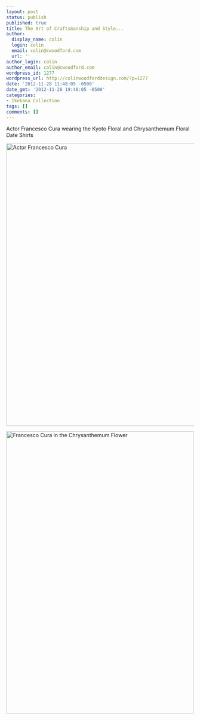```yaml
---
layout: post
status: publish
published: true
title: The Art of Craftsmanship and Style...
author:
  display_name: colin
  login: colin
  email: colin@cwoodford.com
  url: ''
author_login: colin
author_email: colin@cwoodford.com
wordpress_id: 1277
wordpress_url: http://colinwoodforddesign.com/?p=1277
date: '2012-11-28 11:48:05 -0500'
date_gmt: '2012-11-28 19:48:05 -0500'
categories:
- Ikebana Collection
tags: []
comments: []
---
```

<div class = "posts-box">
<p>Actor Francesco Cura wearing the Kyoto&nbsp;Floral and Chrysanthemum Floral Date Shirts</p>
<p><a href="http://colinwoodford.com"><img class="aligncenter size-full wp-image-1568" alt="Actor Francesco Cura" src="http://colinwoodforddesign.com/wp-content/uploads/2012/11/Actor-Francesco-Cura.jpg" width="508" height="756" /></a></p>
<p><a href="http://www.facebook.com/pages/colinwoodfordcom/169111429838856?ref=hl"><img class="aligncenter size-full wp-image-1569" alt="Francesco Cura in the Chrysanthemum Flower" src="http://colinwoodforddesign.com/wp-content/uploads/2012/11/Francesco-Cura-in-the-Chrysanthemum-Flower.jpg" width="502" height="756" /></a></p>
</div>